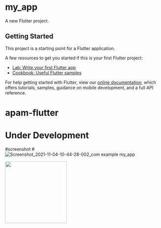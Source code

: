 # my_app

A new Flutter project.

## Getting Started

This project is a starting point for a Flutter application.

A few resources to get you started if this is your first Flutter project:

- [Lab: Write your first Flutter app](https://flutter.dev/docs/get-started/codelab)
- [Cookbook: Useful Flutter samples](https://flutter.dev/docs/cookbook)

For help getting started with Flutter, view our
[online documentation](https://flutter.dev/docs), which offers tutorials,
samples, guidance on mobile development, and a full API reference.
# apam-flutter

# Under Development

#screenshot
#![Screenshot_2021-11-04-10-44-28-002_com example my_app](https://user-images.githubusercontent.com/38060397/141743074-40172a46-e7ba-4ab4-a358-c36487c846d7.jpg)

<a href="url"><img src="https://user-images.githubusercontent.com/38060397/141743074-40172a46-e7ba-4ab4-a358-c36487c846d7.jpg" align="left" height="200" width="auto" ></a>
